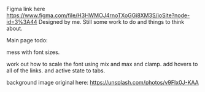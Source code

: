 Figma link here
https://www.figma.com/file/H3HWMOJ4rnoTXoGGi8XM3S/ioSite?node-id=3%3A44
Designed by me. Still some work to do and things to think about.

Main page todo:
<!-- documentation -->
mess with font sizes.
<!-- fix the scss mess I made with functions an variables if needed. -->
work out how to scale the font using mix and max and clamp.
add hovers to all of the links.
and active state to tabs.


background image original here: https://unsplash.com/photos/v9FIx0J-KAA